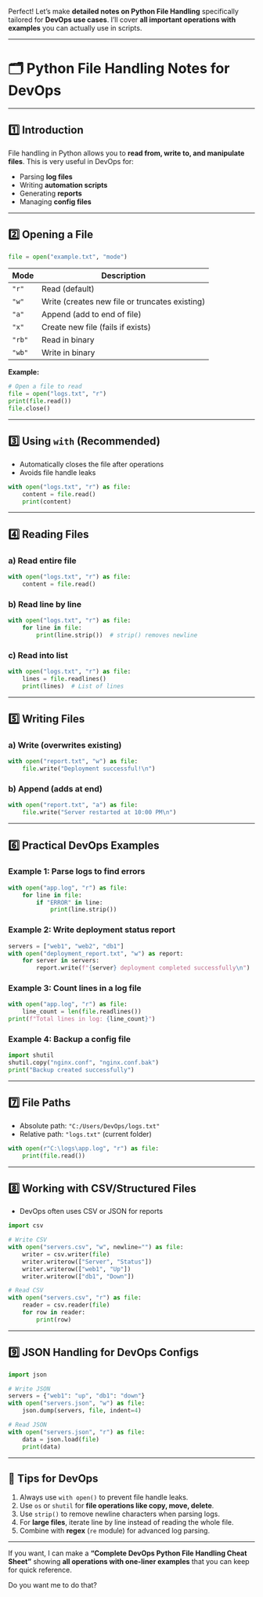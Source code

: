 Perfect! Let’s make **detailed notes on Python File Handling** specifically tailored for **DevOps use cases**. I’ll cover **all important operations with examples** you can actually use in scripts.

---

# 🗂️ **Python File Handling Notes for DevOps**

---

## 1️⃣ **Introduction**

File handling in Python allows you to **read from, write to, and manipulate files**.
This is very useful in DevOps for:

* Parsing **log files**
* Writing **automation scripts**
* Generating **reports**
* Managing **config files**

---

## 2️⃣ **Opening a File**

```python
file = open("example.txt", "mode")
```

| Mode   | Description                                    |
| ------ | ---------------------------------------------- |
| `"r"`  | Read (default)                                 |
| `"w"`  | Write (creates new file or truncates existing) |
| `"a"`  | Append (add to end of file)                    |
| `"x"`  | Create new file (fails if exists)              |
| `"rb"` | Read in binary                                 |
| `"wb"` | Write in binary                                |

**Example:**

```python
# Open a file to read
file = open("logs.txt", "r")
print(file.read())
file.close()
```

---

## 3️⃣ **Using `with` (Recommended)**

* Automatically closes the file after operations
* Avoids file handle leaks

```python
with open("logs.txt", "r") as file:
    content = file.read()
    print(content)
```

---

## 4️⃣ **Reading Files**

### a) Read entire file

```python
with open("logs.txt", "r") as file:
    content = file.read()
```

### b) Read line by line

```python
with open("logs.txt", "r") as file:
    for line in file:
        print(line.strip())  # strip() removes newline
```

### c) Read into list

```python
with open("logs.txt", "r") as file:
    lines = file.readlines()
    print(lines)  # List of lines
```

---

## 5️⃣ **Writing Files**

### a) Write (overwrites existing)

```python
with open("report.txt", "w") as file:
    file.write("Deployment successful!\n")
```

### b) Append (adds at end)

```python
with open("report.txt", "a") as file:
    file.write("Server restarted at 10:00 PM\n")
```

---

## 6️⃣ **Practical DevOps Examples**

### Example 1: Parse logs to find errors

```python
with open("app.log", "r") as file:
    for line in file:
        if "ERROR" in line:
            print(line.strip())
```

### Example 2: Write deployment status report

```python
servers = ["web1", "web2", "db1"]
with open("deployment_report.txt", "w") as report:
    for server in servers:
        report.write(f"{server} deployment completed successfully\n")
```

### Example 3: Count lines in a log file

```python
with open("app.log", "r") as file:
    line_count = len(file.readlines())
print(f"Total lines in log: {line_count}")
```

### Example 4: Backup a config file

```python
import shutil
shutil.copy("nginx.conf", "nginx.conf.bak")
print("Backup created successfully")
```

---

## 7️⃣ **File Paths**

* Absolute path: `"C:/Users/DevOps/logs.txt"`
* Relative path: `"logs.txt"` (current folder)

```python
with open(r"C:\logs\app.log", "r") as file:
    print(file.read())
```

---

## 8️⃣ **Working with CSV/Structured Files**

* DevOps often uses CSV or JSON for reports

```python
import csv

# Write CSV
with open("servers.csv", "w", newline="") as file:
    writer = csv.writer(file)
    writer.writerow(["Server", "Status"])
    writer.writerow(["web1", "Up"])
    writer.writerow(["db1", "Down"])

# Read CSV
with open("servers.csv", "r") as file:
    reader = csv.reader(file)
    for row in reader:
        print(row)
```

---

## 9️⃣ **JSON Handling for DevOps Configs**

```python
import json

# Write JSON
servers = {"web1": "up", "db1": "down"}
with open("servers.json", "w") as file:
    json.dump(servers, file, indent=4)

# Read JSON
with open("servers.json", "r") as file:
    data = json.load(file)
    print(data)
```

---

## 🔹 **Tips for DevOps**

1. Always use `with open()` to prevent file handle leaks.
2. Use `os` or `shutil` for **file operations like copy, move, delete**.
3. Use `strip()` to remove newline characters when parsing logs.
4. For **large files**, iterate line by line instead of reading the whole file.
5. Combine with **regex** (`re` module) for advanced log parsing.

---

If you want, I can make a **“Complete DevOps Python File Handling Cheat Sheet”** showing **all operations with one-liner examples** that you can keep for quick reference.

Do you want me to do that?
